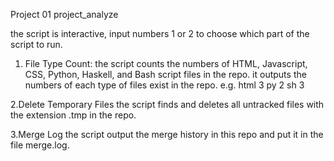 Project 01   project_analyze

the script is interactive, input numbers 1 or 2 to choose which part of the script to run.


1. File Type Count:
the script counts the numbers of HTML, Javascript, CSS, Python, Haskell, and Bash script files
in the repo. it outputs the numbers of each type of files exist in the repo.
e.g. html 3 
py 2
sh 3


2.Delete Temporary Files 
the script finds and deletes all untracked files with the extension .tmp in the repo. 


3.Merge Log
the script output the merge history in this repo and put it in the file merge.log.

